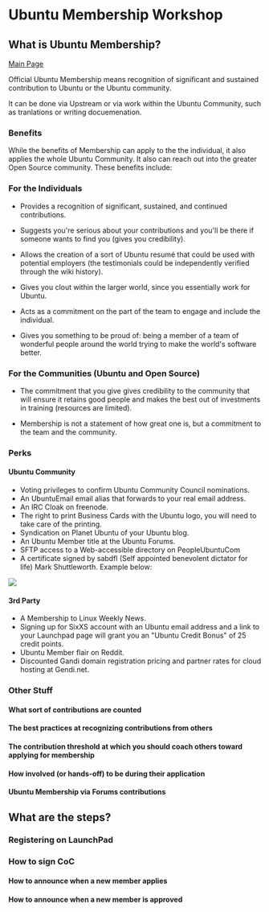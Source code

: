 # Ubuntu Membership Workshop

## What is Ubuntu Membership?

[Main Page](https://wiki.ubuntu.com/Membership)

 Official Ubuntu Membership means recognition of significant and sustained contribution to Ubuntu or the Ubuntu community.

 It can be done via Upstream or via work within the Ubuntu Community, such as tranlations or writing docuemenation.

### Benefits

While the benefits of Membership can apply to the the individual, it also applies the whole Ubuntu Community.  It also can reach out into the greater Open Source community. These benefits include:

### For the Individuals

* Provides a recognition of significant, sustained, and continued contributions.

* Suggests you're serious about your contributions and you'll be there if someone wants to find you (gives you credibility).

* Allows the creation of a sort of Ubuntu resumé that could be used with potential employers (the testimonials could be independently verified through the wiki history).

* Gives you clout within the larger world, since you essentially work for Ubuntu.

* Acts as a commitment on the part of the team to engage and include the individual.

* Gives you something to be proud of: being a member of a team of wonderful people around the world trying to make the world's software better.

### For the Communities (Ubuntu and Open Source)

* The commitment that you give gives credibility to the community that will ensure it retains good people and makes the best out of investments in training (resources are limited).

* Membership is not a statement of how great one is, but a commitment to the team and the community.

### Perks

#### Ubuntu Community

 * Voting privileges to confirm Ubuntu Community Council nominations.
 * An UbuntuEmail email alias that forwards to your real email address.
 * An IRC Cloak on freenode.
 * The right to print Business Cards with the Ubuntu logo, you will need to take care of the printing.
 * Syndication on Planet Ubuntu of your Ubuntu blog.
 * An Ubuntu Member title at the Ubuntu Forums.
 * SFTP access to a Web-accessible directory on PeopleUbuntuCom
 * A certificate signed by sabdfl (Self appointed benevolent dictator for life) Mark Shuttleworth.  Example below:

![](https://wiki.ubuntu.com/Membership?action=AttachFile&do=get&target=certificate-rev1.jpg)

#### 3rd Party

 * A Membership to Linux Weekly News.
 * Signing up for SixXS account with an Ubuntu email address and a link to your Launchpad page will grant you an "Ubuntu Credit Bonus" of 25 credit points.
 * Ubuntu Member flair on Reddit.
 * Discounted Gandi domain registration pricing and partner rates for cloud hosting at Gendi.net.

### Other Stuff

#### What sort of contributions are counted
#### The best practices at recognizing contributions from others
####  The contribution threshold at which you should coach others toward applying for membership
#### How involved (or hands-off) to be during their application
#### Ubuntu Membership via Forums contributions

## What are the steps?

### Registering on LaunchPad

### How to sign CoC

#### How to announce when a new member applies

#### How to announce when a new member is approved
